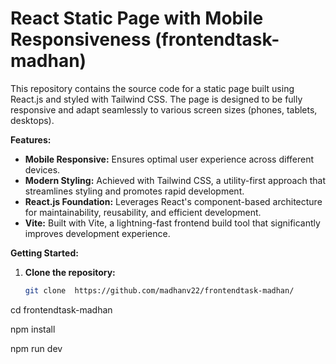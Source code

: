 # React Static Page with Mobile Responsiveness (frontendtask-madhan)

This repository contains the source code for a static page built using React.js and styled with Tailwind CSS. The page is designed to be fully responsive and adapt seamlessly to various screen sizes (phones, tablets, desktops).

**Features:**

* **Mobile Responsive:** Ensures optimal user experience across different devices.
* **Modern Styling:** Achieved with Tailwind CSS, a utility-first approach that streamlines styling and promotes rapid development.
* **React.js Foundation:** Leverages React's component-based architecture for maintainability, reusability, and efficient development.
* **Vite:** Built with Vite, a lightning-fast frontend build tool that significantly improves development experience.

**Getting Started:**

1. **Clone the repository:**
   ```bash
   git clone  https://github.com/madhanv22/frontendtask-madhan/

  cd frontendtask-madhan

  npm install

  npm run dev

